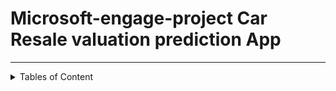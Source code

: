 # Microsoft-engage-project   Car Resale valuation prediction App
---
<details>
<summary>Tables of Content</summary>
1.About The Project
  Salient Features
  Compatible Platforms
  Built With
</details>
